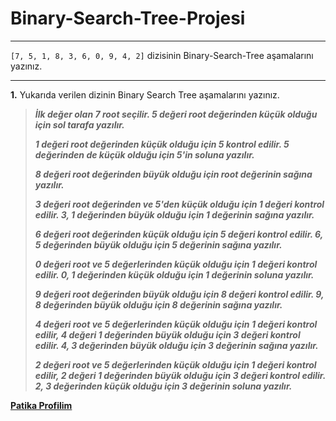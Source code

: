 # Binary-Search-Tree-Projesi

---

`[7, 5, 1, 8, 3, 6, 0, 9, 4, 2]` dizisinin Binary-Search-Tree aşamalarını yazınız.

---

**1.** Yukarıda verilen dizinin Binary Search Tree aşamalarını yazınız.



> ***İlk değer olan 7 root seçilir. 5 değeri root değerinden küçük olduğu için sol tarafa yazılır.***
> 
> ***1 değeri root değerinden küçük olduğu için 5 kontrol edilir. 5 değerinden de küçük olduğu için 5'in soluna yazılır.*** 
> 
> ***8 değeri root değerinden büyük olduğu için root değerinin sağına yazılır.***
> 
> ***3 değeri root değerinden ve 5'den küçük olduğu için 1 değeri kontrol edilir. 3, 1 değerinden büyük olduğu için 1 değerinin sağına yazılır.*** 
> 
> ***6 değeri root değerinden küçük olduğu için 5 değeri kontrol edilir. 6, 5 değerinden büyük olduğu için 5 değerinin sağına yazılır.***
> 
> ***0 değeri root ve 5 değerlerinden küçük olduğu için 1 değeri kontrol edilir. 0, 1 değerinden küçük olduğu için 1 değerinin soluna yazılır.***
> 
> ***9 değeri root değerinden büyük olduğu için 8 değeri kontrol edilir. 9, 8 değerinden büyük olduğu için 8 değerinin sağına yazılır.***
> 
> ***4 değeri root ve 5 değerlerinden küçük olduğu için 1 değeri kontrol edilir, 4 değeri 1 değerinden büyük olduğu için 3 değeri kontrol edilir. 4, 3 değerinden büyük olduğu için 3 değerinin sağına yazılır.***
> 
> ***2 değeri root ve 5 değerlerinden küçük olduğu için 1 değeri kontrol edilir, 2 değeri 1 değerinden büyük olduğu için 3 değeri kontrol edilir. 2, 3 değerinden küçük olduğu için 3 değerinin soluna yazılır.***

**[Patika Profilim](https://app.patika.dev/oxyroth)**